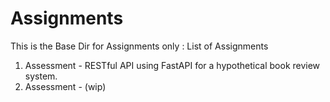 # Assignments


This is the Base Dir for Assignments only :
List of Assignments
1. Assessment - RESTful API using FastAPI for a hypothetical book review system.
2. Assessment - (wip)



